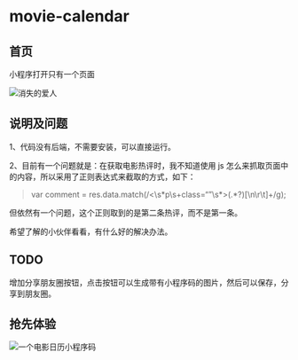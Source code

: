 # movie-calendar


## 首页

小程序打开只有一个页面  
  
![消失的爱人](http://ohl540wt2.bkt.clouddn.com/WX20171014-170959.png)

## 说明及问题

1、代码没有后端，不需要安装，可以直接运行。

2、目前有一个问题就是：在获取电影热评时，我不知道使用 js 怎么来抓取页面中的内容，所以采用了正则表达式来截取的方式，如下：

>var comment = res.data.match(/<\\s\*p\\s+class=“”\\s\*>(.\*?)[\\n\\r\\t]+/g);

但依然有一个问题，这个正则取到的是第二条热评，而不是第一条。

希望了解的小伙伴看看，有什么好的解决办法。

## TODO

增加分享朋友圈按钮，点击按钮可以生成带有小程序码的图片，然后可以保存，分享到朋友圈。

## 抢先体验

![一个电影日历小程序码](http://ohl540wt2.bkt.clouddn.com/movie-calendar.jpg)
